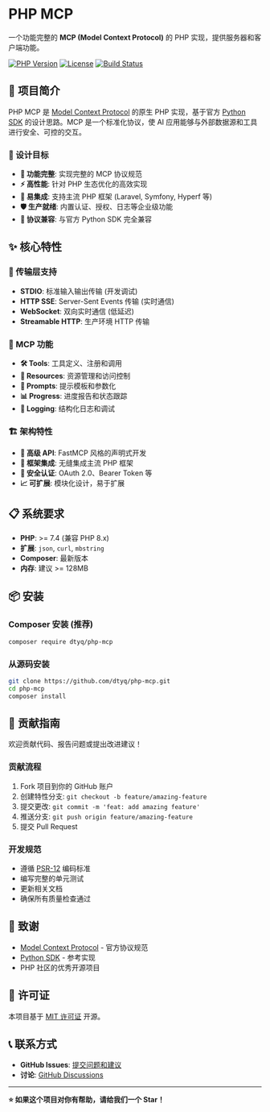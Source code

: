 # PHP MCP

一个功能完整的 **MCP (Model Context Protocol)** 的 PHP 实现，提供服务器和客户端功能。

[![PHP Version](https://img.shields.io/badge/PHP-%3E%3D7.4-blue.svg)](https://www.php.net/)
[![License](https://img.shields.io/badge/license-MIT-green.svg)](LICENSE)
[![Build Status](https://img.shields.io/badge/build-in%20progress-yellow.svg)](https://github.com/dtyq/php-mcp)

## 📖 项目简介

PHP MCP 是 [Model Context Protocol](https://modelcontextprotocol.io/) 的原生 PHP 实现，基于官方 [Python SDK](https://github.com/modelcontextprotocol/python-sdk) 的设计思路。MCP 是一个标准化协议，使 AI 应用能够与外部数据源和工具进行安全、可控的交互。

### 🎯 设计目标

- **🔧 功能完整**: 实现完整的 MCP 协议规范
- **⚡ 高性能**: 针对 PHP 生态优化的高效实现
- **🔌 易集成**: 支持主流 PHP 框架 (Laravel, Symfony, Hyperf 等)
- **🛡️ 生产就绪**: 内置认证、授权、日志等企业级功能
- **🔄 协议兼容**: 与官方 Python SDK 完全兼容

## ✨ 核心特性

### 🚀 传输层支持
- **STDIO**: 标准输入输出传输 (开发调试)
- **HTTP SSE**: Server-Sent Events 传输 (实时通信)
- **WebSocket**: 双向实时通信 (低延迟)
- **Streamable HTTP**: 生产环境 HTTP 传输

### 🔧 MCP 功能
- **🛠️ Tools**: 工具定义、注册和调用
- **📄 Resources**: 资源管理和访问控制
- **💬 Prompts**: 提示模板和参数化
- **📊 Progress**: 进度报告和状态跟踪
- **📝 Logging**: 结构化日志和调试

### 🏗️ 架构特性
- **🎨 高级 API**: FastMCP 风格的声明式开发
- **🔌 框架集成**: 无缝集成主流 PHP 框架
- **🔐 安全认证**: OAuth 2.0、Bearer Token 等
- **📈 可扩展**: 模块化设计，易于扩展

## 📋 系统要求

- **PHP**: >= 7.4 (兼容 PHP 8.x)
- **扩展**: `json`, `curl`, `mbstring`
- **Composer**: 最新版本
- **内存**: 建议 >= 128MB

## 📦 安装

### Composer 安装 (推荐)

```bash
composer require dtyq/php-mcp
```

### 从源码安装

```bash
git clone https://github.com/dtyq/php-mcp.git
cd php-mcp
composer install
```

## 🤝 贡献指南

欢迎贡献代码、报告问题或提出改进建议！

### 贡献流程

1. Fork 项目到你的 GitHub 账户
2. 创建特性分支: `git checkout -b feature/amazing-feature`
3. 提交更改: `git commit -m 'feat: add amazing feature'`
4. 推送分支: `git push origin feature/amazing-feature`
5. 提交 Pull Request

### 开发规范

- 遵循 [PSR-12](https://www.php-fig.org/psr/psr-12/) 编码标准
- 编写完整的单元测试
- 更新相关文档
- 确保所有质量检查通过

## 🙏 致谢

- [Model Context Protocol](https://modelcontextprotocol.io/) - 官方协议规范
- [Python SDK](https://github.com/modelcontextprotocol/python-sdk) - 参考实现
- PHP 社区的优秀开源项目

## 📄 许可证

本项目基于 [MIT 许可证](LICENSE) 开源。

## 📞 联系方式

- **GitHub Issues**: [提交问题和建议](https://github.com/dtyq/php-mcp/issues)
- **讨论**: [GitHub Discussions](https://github.com/dtyq/php-mcp/discussions)

---

**⭐ 如果这个项目对你有帮助，请给我们一个 Star！** 